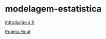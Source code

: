 # modelagem-estatistica

[Introdução à R](http://nbviewer.jupyter.org/github/iagodiogenes/modelagem-estatistica/blob/master/introducao-R.ipynb)

[Projeto Final](http://nbviewer.jupyter.org/github/iagodiogenes/modelagem-estatistica/blob/master/Breast_PCA_final.ipynb)
